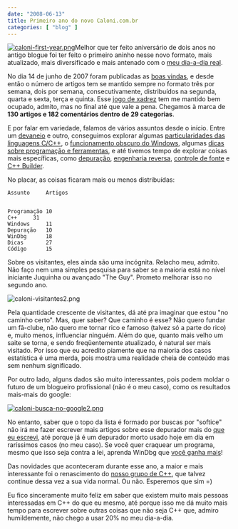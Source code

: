 ```yaml
---
date: "2008-06-13"
title: Primeiro ano do novo Caloni.com.br
categories: [ "blog" ]
---
```

[![caloni-first-year.png](/images/JfMGAtv.thumbnail.png)](/images/eWrLFso.png)Melhor que ter feito aniversário de dois anos no antigo blogue foi ter feito o primeiro aninho nesse novo formato, mais atualizado, mais diversificado e mais antenado com o [meu dia-a-dia real](http://www.caloni.com.br/csi-crashed-server-investigation).

No dia 14 de junho de 2007 foram publicadas as [boas vindas](http://www.caloni.com.br/hello-world), e desde então o número de artigos tem se mantido sempre no formato três por semana, dois por semana, consecutivamente, distribuídos na segunda, quarta e sexta, terça e quinta. Esse [jogo de xadrez](http://www.caloni.com.br/influence-board) tem me mantido bem ocupado, admito, mas no final até que vale a pena. Chegamos à marca de **130 artigos e 182 comentários dentro de 29 categorias**.

E por falar em variedade, falamos de vários assuntos desde o início. Entre um [devaneio](http://www.caloni.com.br/blog/category/nop) e outro, conseguimos explorar algumas [particularidades das linguagens C/C++](http://www.caloni.com.br/blog/category/c), o [funcionamento obscuro do Windows](http://www.caloni.com.br/blog/category/windows), algumas [dicas sobre programação e ferramentas](http://www.caloni.com.br/blog/category/tips), e até tivemos tempo de explorar coisas mais específicas, como [depuração](http://www.caloni.com.br/blog/category/debug), [engenharia reversa](http://www.caloni.com.br/blog/category/reversing), [controle de fonte](http://www.caloni.com.br/blog/category/scm) e [C++ Builder](http://www.caloni.com.br/blog/category/cppbuilder).

No placar, as coisas ficaram mais ou menos distribuídas:

    
    Assunto		Artigos

    
    Programação	10
    C++		31
    Windows		11
    Depuração	10
    WinDbg		18
    Dicas		27
    Código		15

Sobre os visitantes, eles ainda são uma incógnita. Relacho meu, admito. Não faço nem uma simples pesquisa para saber se a maioria está no nível iniciante Juquinha ou avançado "The Guy". Prometo melhorar isso no segundo ano.

![caloni-visitantes2.png](/images/InRiUV1.png)

Pela quantidade crescente de visitantes, dá até pra imaginar que estou "no caminho certo". Mas, quer saber? Que caminho é esse? Não quero fundar um fã-clube, não quero me tornar rico e famoso (talvez só a parte do rico) e, muito menos, influenciar ninguém. Além do que, quanto mais velho um saite se torna, e sendo freqüentemente atualizado, é natural ser mais visitado. Por isso que eu acredito piamente que na maioria dos casos estatística é uma merda, pois mostra uma realidade cheia de conteúdo mas sem nenhum significado.

Por outro lado, alguns dados são muito interessantes, pois podem moldar o futuro de um blogueiro profissional (não é o meu caso), como os resultados mais-mais do google:

[![caloni-busca-no-google2.png](/images/ABespZH.png)](/images/caloni-busca-no-google2.png)

No entanto, saber que o topo da lista é formado por buscas por "softice" não irá me fazer escrever mais artigos sobre esse depurador mais do [que eu escrevi](http://www.caloni.com.br/introducao-ao-softice), até porque já é um depurador morto usado hoje em dia em raríssimos casos (no meu caso). Se você quer craquear um programa, mesmo que isso seja contra a lei, aprenda WinDbg que [você ganha mais](http://www.caloni.com.br/blog/category/windbg)!

Das novidades que aconteceram durante esse ano, a maior e mais interessante foi o renascimento do [nosso grupo de C++](http://www.caloni.com.br/blog/category/ccpp-brasil), que talvez continue dessa vez a sua vida normal. Ou não. Esperemos que sim =)

Eu fico sinceramente muito feliz em saber que existem muito mais pessoas interessadas em C++ do que eu mesmo, até porque isso me dá muito mais tempo para escrever sobre outras coisas que não seja C++ que, admiro humildemente, não chego a usar 20% no meu dia-a-dia.
